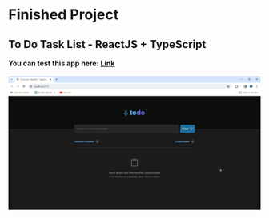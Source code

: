 <h1>Finished Project</h1>
<h2>To Do Task List - ReactJS + TypeScript</h2>
<strong>You can test this app here: <a href="https://to-do-list-challenge-react-js-type-script.vercel.app/">Link</a></strong>
<br><br>
<img src="./readme-assets/to-do-list-challange.gif" />
